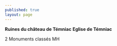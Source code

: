 ```yaml
---
published: true
layout: page
---
```


**Ruines du château de Témniac** 
**Eglise de Témniac**

2 Monuments classés MH